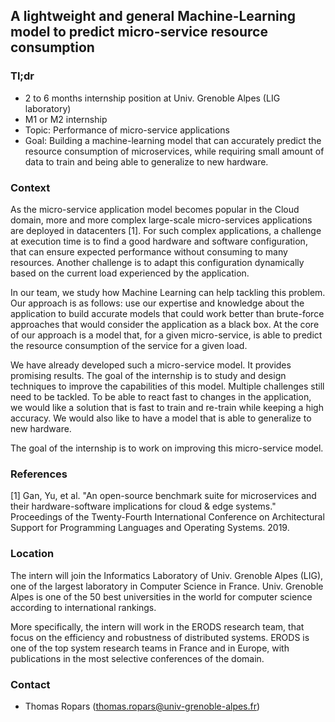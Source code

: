 ## A lightweight and general Machine-Learning model to predict micro-service resource consumption

### Tl;dr

* 2 to 6 months internship position at Univ. Grenoble Alpes (LIG laboratory)
* M1 or M2 internship
* Topic: Performance of micro-service applications
* Goal: Building a machine-learning model that can accurately predict the resource consumption of microservices, while requiring small amount of data to train and being able to generalize to new hardware.

### Context

As the micro-service application model becomes popular in the Cloud domain, more and more complex large-scale micro-services applications are deployed in datacenters [1]. For such complex applications, a challenge at execution time is to find a good hardware and software configuration, that can ensure expected performance without consuming to many resources. Another challenge is to adapt this configuration dynamically based on the current load experienced by the application.

In our team, we study how Machine Learning can help tackling this problem. Our approach is as follows: use our expertise and knowledge about the application to build accurate models that could work better than brute-force approaches that would consider the application as a black box. At the core of our approach is a model that, for a given micro-service, is able to predict the resource consumption of the service for a given load.

We have already developed such a micro-service model. It provides promising results. The goal of the internship is to study and design techniques to improve the capabilities of this model. Multiple challenges still need to be tackled. To be able to react fast to changes in the application, we would like a solution that is fast to train and re-train while keeping a high accuracy. We would also like to have a model that is able to generalize to new hardware. 

The goal of the internship is to work on improving this micro-service model.



### References

[1] Gan, Yu, et al. "An open-source benchmark suite for microservices and their hardware-software implications for cloud & edge systems." Proceedings of the Twenty-Fourth International Conference on Architectural Support for Programming Languages and Operating Systems. 2019.


### Location

The intern will join the Informatics Laboratory of Univ. Grenoble
Alpes (LIG), one of the largest laboratory in Computer Science in
France. Univ. Grenoble Alpes is one of the 50 best universities in the
world for computer science according to international rankings.

More specifically, the intern will work in the ERODS research team, that focus on the efficiency and robustness of distributed systems. ERODS is one of the top system research teams in France and in Europe, with publications in the most selective conferences of the domain.

### Contact

 - Thomas Ropars (<thomas.ropars@univ-grenoble-alpes.fr>)
